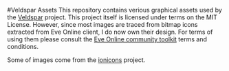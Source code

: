 #Veldspar Assets
This repository contains verious graphical assets used by the [Veldspar](https://github.com/jluchiji/veldspar) project.
This project itself is licensed under terms on the MIT License. However, since most images are traced from bitmap icons extracted from Eve Online client, I do now own their design. For terms of using them please consult the [Eve Online community toolkit](http://community.eveonline.com/community/fansites/toolkit/) terms and conditions.

Some of images come from the [ionicons](http://ionicons.com) project.